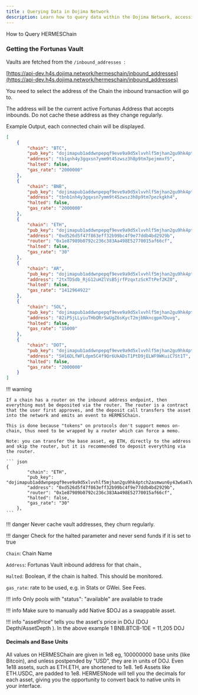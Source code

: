 ```yaml
---
title : Querying Data in Dojima Network
description: Learn how to query data within the Dojima Network, accessing essential information efficiently.
---
```


How to Query HERMESChain

### Getting the Fortunas Vault

Vaults are fetched from the `/inbound_addresses `:

[https://api-dev.h4s.dojima.network/hermeschain/inbound_addresses](https://api-dev.h4s.dojima.network/hermeschain/inbound_addresses)


You need to select the address of the Chain the inbound transaction will go to. 

The address will be the current active Fortunas Address that accepts inbounds. Do not cache these address as they change regularly. 

Example Output, each connected chain will be displayed.

``` json
[
	{
		"chain": "BTC",
		"pub_key": "dojimapub1addwnpepqf9eve9a9d5xlvvhlf5mjhan2gu9hk4ptch2asmwun6y43w6a47wqgqjd9f",
		"address": "tb1qnh4y3gqxsn7ymm9t45zwsz3h8p9tm7pejmmxf5",
		"halted": false,
		"gas_rate": "2000000"
	},
	{
		"chain": "BNB",
		"pub_key": "dojimapub1addwnpepqf9eve9a9d5xlvvhlf5mjhan2gu9hk4ptch2asmwun6y43w6a47wqgqjd9f",
		"address": "tbnb1nh4y3gqxsn7ymm9t45zwsz3h8p9tm7pezkgkh4",
		"halted": false,
		"gas_rate": "2000000"
	},
	{
		"chain": "ETH",
		"pub_key": "dojimapub1addwnpepqf9eve9a9d5xlvvhlf5mjhan2gu9hk4ptch2asmwun6y43w6a47wqgqjd9f",
		"address": "0xd526d5f47f863eff32b99bc4f9e77ddb4bd2929b",
		"router": "0x1e87989b0792c236c383Aa498E52770015af66cf",
		"halted": false,
		"gas_rate": "30"
	},
	{
		"chain": "AR",
		"pub_key": "dojimapub1addwnpepqf9eve9a9d5xlvvhlf5mjhan2gu9hk4ptch2asmwun6y43w6a47wqgqjd9f",
		"address": "2txTDSdb_RjG12uHZlVsB5jrfPzqxtzScKTtPef2KZ0",
		"halted": false,
		"gas_rate": "1412964922"
	},
	{
		"chain": "SOL",
		"pub_key": "dojimapub1addwnpepqf9eve9a9d5xlvvhlf5mjhan2gu9hk4ptch2asmwun6y43w6a47wqgqjd9f",
		"address": "82iP5jLLyiuTHbQRrSwUgZ6sKycT2mjbNkncgpm7Duvg",
		"halted": false,
		"gas_rate": "15000"
	},
	{
		"chain": "DOT",
		"pub_key": "dojimapub1addwnpepqf9eve9a9d5xlvvhlf5mjhan2gu9hk4ptch2asmwun6y43w6a47wqgqjd9f",
		"address": "5H16DLfWFLdpm5C4f9Qr6UkADsT1PtD9jELWF9WKuiC7St1T",
		"halted": false,
		"gas_rate": "2000000"
	}
]
```


!!! warning

	If a chain has a router on the inbound address endpoint, then everything must be deposited via the router. The router is a contract that the user first approves, and the deposit call transfers the asset into the network and emits an event to HERMESChain. 

	This is done because "tokens" on protocols don't support memos on-chain, thus need to be wrapped by a router which can force a memo. 

	Note: you can transfer the base asset, eg ETH, directly to the address and skip the router, but it is recommended to deposit everything via the router. 

	``` json
	{
			"chain": "ETH",
			"pub_key": "dojimapub1addwnpepqf9eve9a9d5xlvvhlf5mjhan2gu9hk4ptch2asmwun6y43w6a47wqgqjd9f",
			"address": "0xd526d5f47f863eff32b99bc4f9e77ddb4bd2929b",
			"router": "0x1e87989b0792c236c383Aa498E52770015af66cf",
			"halted": false,
			"gas_rate": "30"
		},
	```





!!! danger
	Never cache vault addresses, they churn regularly.


!!! danger
	Check for the halted parameter and never send funds if it is set to true


`Chain`: Chain Name

`Address`: Fortunas Vault inbound address for that chain., 

`Halted`: Boolean, if the chain is halted. This should be monitored.

`gas_rate`: rate to be used, e.g. in Stats or GWei. See Fees.



!!! info
	Only pools with "status": "available" are available to trade


!!! info
	Make sure to manually add Native $DOJ as a swappable asset.


!!! info
	"assetPrice" tells you the asset's price in DOJ (DOJ Depth/AssetDepth ). In the above example
	1 BNB.BTCB-1DE = 11,205 DOJ


#### Decimals and Base Units

All values on HERMESChain are given in 1e8 eg, 100000000 base units (like Bitcoin), and unless postpended by "USD", they are in units of DOJ. Even 1e18 assets, such as ETH.ETH, are shortened to 1e8. 1e6 Assets like ETH.USDC, are padded to 1e8. HERMESNode will tell you the decimals for each asset, giving you the opportunity to convert back to native units in your interface. 

